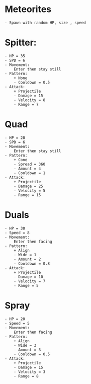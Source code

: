 # Meteorites
	- Spawn with random HP, size , speed

# Spitter:
	- HP = 35
	- SPD = 6
	- Movement:
		Enter then stay still
	- Pattern:
		+ None
		- Cooldown = 0.5
	- Attack:
		+ Projectile
		- Damage = 15
		- Velocity = 8
		- Range = 7

# Quad
	- HP = 20
	- SPD = 6
	- Movement:
		Enter then stay still
	- Pattern:
		+ Cone
		- Spread = 360
		- Amount = 4
		- Cooldown = 1
	- Attack:
		+ Projectile
		- Damage = 25
		- Velocity = 5
		- Range = 15

# Duals
	- HP = 30
	- Speed = 8
	- Movement:
		Enter then facing
	- Pattern:
		+ Align
		- Wide = 1
		- Amount = 2
		- Cooldown = 0.8
	- Attack:
		+ Projectile
		- Damage = 10
		- Velocity = 7
		- Range = 5

# Spray
	- HP = 20
	- Speed = 5
	- Movement:
		Enter then facing
	- Pattern:
		+ Align
		- Wide = 3
		- Amount = 3
		- Cooldown = 0.5
	- Attack:
		+ Projectile
		- Damage = 15
		- Velocity = 3
		- Range = 8

